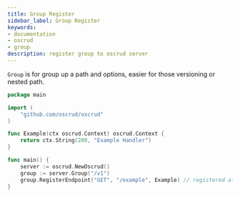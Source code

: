 ```yaml
---
title: Group Register
sidebar_label: Group Register
keywords:
- documentation
- oscrud
- group
description: register group to oscrud server
---
```


`Group` is for group up a path and options, easier for those versioning or nested path.

```go
package main

import (
    "github.com/oscrud/oscrud"
)

func Example(ctx oscrud.Context) oscrud.Context {
    return ctx.String(200, "Example Handler")
}

func main() {
    server := oscrud.NewOscrud()
    group := server.Group("/v1")
    group.RegisterEndpoint("GET", "/example", Example) // registered at /v1/example
}
```